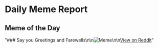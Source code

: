 # Daily Meme Report

## Meme of the Day
"### Say you Greetings and Farewells\n\n![Meme](https://i.redd.it/f5b2lcb6a73e1.png)\n\n[View on Reddit](https://redd.it/1h06jsg)"
